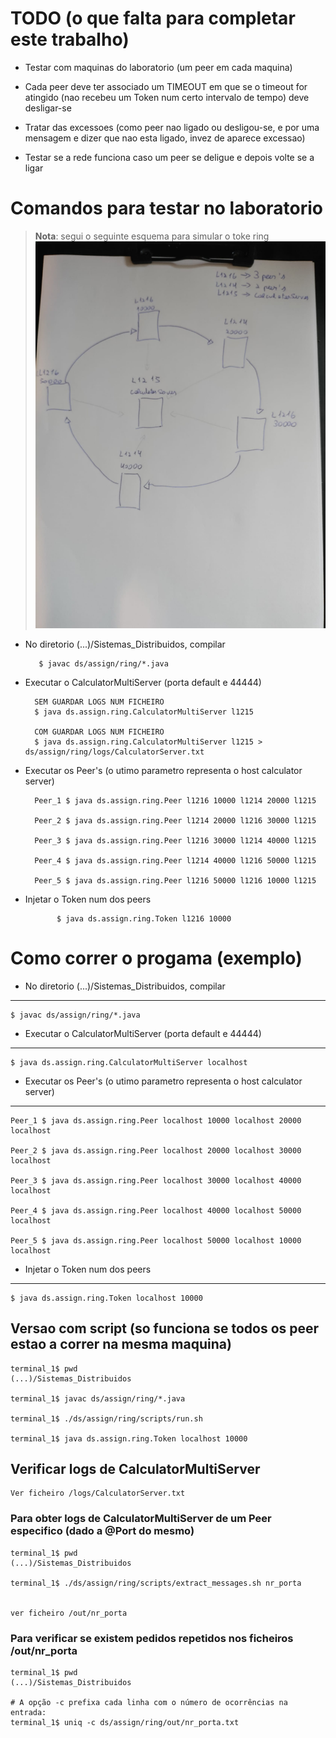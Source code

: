 # TODO (o que falta para completar este trabalho)

+ Testar com maquinas do laboratorio (um peer em cada maquina)

+ Cada peer deve ter associado um TIMEOUT em que se o timeout for atingido (nao recebeu
um Token num certo intervalo de tempo) deve desligar-se

+ Tratar das excessoes (como peer nao ligado ou desligou-se, e por uma mensagem e dizer que nao esta ligado, invez de aparece excessao)

+ Testar se a rede funciona caso um peer se deligue e depois volte se a ligar


# Comandos para testar no laboratorio

>**Nota**: segui o seguinte esquema para simular o toke ring
![alt text](ring_lab_example.jpeg)

+ No diretorio  (...)/Sistemas_Distribuidos, compilar 

         $ javac ds/assign/ring/*.java

+ Executar o CalculatorMultiServer (porta default e 44444)

        SEM GUARDAR LOGS NUM FICHEIRO
        $ java ds.assign.ring.CalculatorMultiServer l1215

        COM GUARDAR LOGS NUM FICHEIRO
        $ java ds.assign.ring.CalculatorMultiServer l1215 > ds/assign/ring/logs/CalculatorServer.txt

+ Executar os Peer's (o utimo parametro representa o host calculator server)
        
        Peer_1 $ java ds.assign.ring.Peer l1216 10000 l1214 20000 l1215

        Peer_2 $ java ds.assign.ring.Peer l1214 20000 l1216 30000 l1215

        Peer_3 $ java ds.assign.ring.Peer l1216 30000 l1214 40000 l1215

        Peer_4 $ java ds.assign.ring.Peer l1214 40000 l1216 50000 l1215

        Peer_5 $ java ds.assign.ring.Peer l1216 50000 l1216 10000 l1215

+ Injetar o Token num dos peers 

             $ java ds.assign.ring.Token l1216 10000


  
# Como correr o progama (exemplo)

+ No diretorio  (...)/Sistemas_Distribuidos, compilar

****

    $ javac ds/assign/ring/*.java

+ Executar o CalculatorMultiServer (porta default e 44444)

**** 

    $ java ds.assign.ring.CalculatorMultiServer localhost

+ Executar os Peer's (o utimo parametro representa o host calculator server)
                
****   

    Peer_1 $ java ds.assign.ring.Peer localhost 10000 localhost 20000 localhost

    Peer_2 $ java ds.assign.ring.Peer localhost 20000 localhost 30000 localhost

    Peer_3 $ java ds.assign.ring.Peer localhost 30000 localhost 40000 localhost

    Peer_4 $ java ds.assign.ring.Peer localhost 40000 localhost 50000 localhost

    Peer_5 $ java ds.assign.ring.Peer localhost 50000 localhost 10000 localhost

+ Injetar o Token num dos peers 

**** 

    $ java ds.assign.ring.Token localhost 10000 

## Versao com script (so funciona se  todos os peer estao a correr na mesma maquina)

    terminal_1$ pwd 
    (...)/Sistemas_Distribuidos

    terminal_1$ javac ds/assign/ring/*.java  

    terminal_1$ ./ds/assign/ring/scripts/run.sh 

    terminal_1$ java ds.assign.ring.Token localhost 10000


## Verificar logs de CalculatorMultiServer 

    Ver ficheiro /logs/CalculatorServer.txt

### Para obter logs de CalculatorMultiServer de um Peer especifico (dado a @Port do mesmo)

    terminal_1$ pwd 
    (...)/Sistemas_Distribuidos

    terminal_1$ ./ds/assign/ring/scripts/extract_messages.sh nr_porta


    ver ficheiro /out/nr_porta

### Para verificar se existem pedidos repetidos nos ficheiros /out/nr_porta

    terminal_1$ pwd 
    (...)/Sistemas_Distribuidos

    # A opção -c prefixa cada linha com o número de ocorrências na entrada:
    terminal_1$ uniq -c ds/assign/ring/out/nr_porta.txt 

